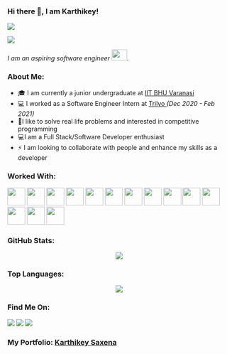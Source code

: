 ### Hi there 👋, I am Karthikey!

<img src="https://img.shields.io/github/followers/karthikeysaxena2507?style=social"/>

![](https://komarev.com/ghpvc/?username=karthikeysaxena2507&color=green)

<p>
 <i>
    I am an aspiring software engineer <img src="https://raw.githubusercontent.com/TheDudeThatCode/TheDudeThatCode/master/Assets/Developer.gif" width=35 height=25>.
 </i>
</p>

### About Me:

- 🎓 I am currently a junior undergraduate at <a href="https://www.iitbhu.ac.in/"> IIT BHU Varanasi </a>
- 💻 I worked as a Software Engineer Intern at <a href="https://www.trilyo.com/"> Trilyo </a> <i> (Dec 2020 - Feb 2021) </i>
- 👨‍I like to solve real life problems and interested in competitive programming
- 💻I am a Full Stack/Software Developer enthusiast
- ⚡ I am looking to collaborate with people and enhance my skills as a developer

### Worked With:

<p>
<code><img height="40" src="https://img.shields.io/badge/node.js%20-%2343853D.svg?&style=for-the-badge&logo=node.js&logoColor=white" /></code>
<code><img height="40" src="https://img.shields.io/badge/express.js%20-%23404d59.svg?&style=for-the-badge" /></code>
<code><img height="40" src="https://img.shields.io/badge/react%20-%2320232a.svg?&style=for-the-badge&logo=react&logoColor=%2361DAFB" /></code>
<code><img height="40" src="https://img.shields.io/badge/c++%20-%2300599C.svg?&style=for-the-badge&logo=c%2B%2B&logoColor=white" /></code>
<code><img height="40" src="https://img.shields.io/badge/c%20-%2300599C.svg?&style=for-the-badge&logo=c&logoColor=white" /></code>
<code><img height="40" src="https://img.shields.io/badge/html5%20-%23E34F26.svg?&style=for-the-badge&logo=html5&logoColor=white" /></code>
<code><img height="40" src="https://img.shields.io/badge/css3%20-%231572B6.svg?&style=for-the-badge&logo=css3&logoColor=white" /></code>
<code><img height="40" src="https://img.shields.io/badge/mysql-%2300f.svg?&style=for-the-badge&logo=mysql&logoColor=white" /></code>  
<code><img height="40" src="https://img.shields.io/badge/bootstrap%20-%23563D7C.svg?&style=for-the-badge&logo=bootstrap&logoColor=white" /></code>
<code><img height="40" src="https://img.shields.io/badge/heroku-%234ea94b.svg?&style=for-the-badge&logo=heroku&logoColor=white" /></code>
<code><img height="40" src="https://img.shields.io/badge/redis-%2300f.svg?&style=for-the-badge&logo=redis&logoColor=black" /></code>
<code><img height="40" src="https://img.shields.io/badge/MongoDB-%234ea94b.svg?&style=for-the-badge&logo=mongodb&logoColor=white" /></code>
<code><img height="40" src="https://img.shields.io/badge/javascript%20-%23323330.svg?&style=for-the-badge&logo=javascript&logoColor=%23F7DF1E" /></code>
<code><img height="40" src="https://img.shields.io/badge/cubejs-%234ea94b.svg?&style=for-the-badge&logo=cubejs&logoColor=white" /></code>
</p>


### GitHub Stats:
<p align="center">
  <a href="https://github.com/karthikeysaxena2507">
    <img src="https://github-readme-stats.vercel.app/api?username=karthikeysaxena2507&show_icons=true&hide=issues,prs&theme=radical"/>
  </a>
</p>

### Top Languages: 
<p align="center">
  <a href="https://github.com/karthikeysaxena2507">
    <img src="https://github-readme-stats.vercel.app/api/top-langs/?username=karthikeysaxena2507&hide=html,css&theme=radical" align="center" />
  </a>
</p>

### Find Me On:
[![](https://img.icons8.com/fluent/48/000000/linkedin.png)](https://www.linkedin.com/in/karthikey-saxena-69944b177/)
[![](https://img.icons8.com/fluent/48/000000/instagram-new.png)](https://www.instagram.com/karthikeysaxena/)
[![](https://img.icons8.com/fluent/48/000000/facebook-new.png)](https://www.facebook.com/kartikey.saxena.71/)

### My Portfolio: [Karthikey Saxena](https://karthikey-saxena.netlify.app/)
